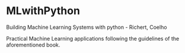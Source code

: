 # MLwithPython
Building Machine Learning Systems with python - Richert, Coelho

Practical Machine Learning applications following the guidelines of the aforementioned book.
